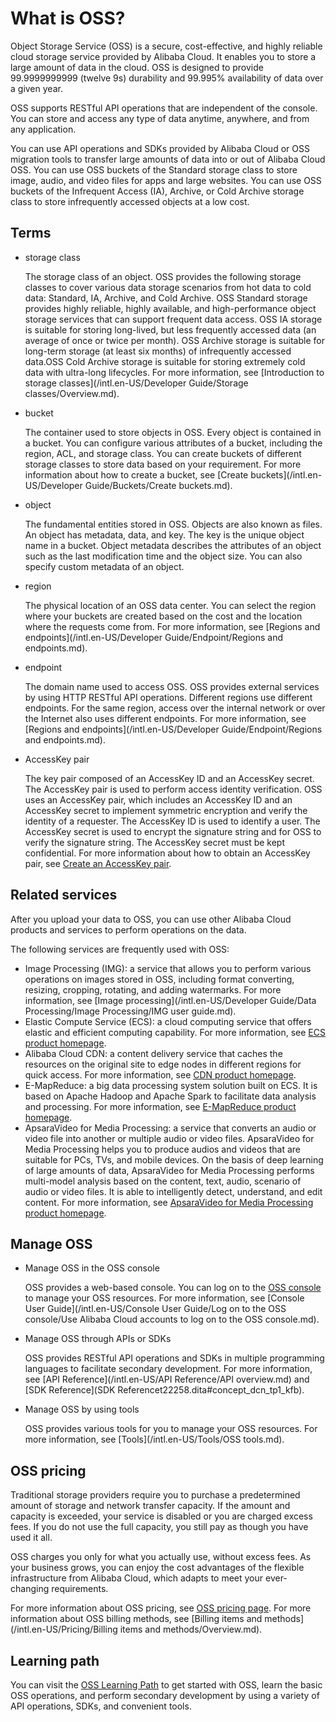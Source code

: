 # What is OSS?

Object Storage Service \(OSS\) is a secure, cost-effective, and highly reliable cloud storage service provided by Alibaba Cloud. It enables you to store a large amount of data in the cloud. OSS is designed to provide 99.9999999999 \(twelve 9s\) durability and 99.995% availability of data over a given year.

OSS supports RESTful API operations that are independent of the console. You can store and access any type of data anytime, anywhere, and from any application.

You can use API operations and SDKs provided by Alibaba Cloud or OSS migration tools to transfer large amounts of data into or out of Alibaba Cloud OSS. You can use OSS buckets of the Standard storage class to store image, audio, and video files for apps and large websites. You can use OSS buckets of the Infrequent Access \(IA\), Archive, or Cold Archive storage class to store infrequently accessed objects at a low cost.

## Terms

-   storage class

    The storage class of an object. OSS provides the following storage classes to cover various data storage scenarios from hot data to cold data: Standard, IA, Archive, and Cold Archive. OSS Standard storage provides highly reliable, highly available, and high-performance object storage services that can support frequent data access. OSS IA storage is suitable for storing long-lived, but less frequently accessed data \(an average of once or twice per month\). OSS Archive storage is suitable for long-term storage \(at least six months\) of infrequently accessed data.OSS Cold Archive storage is suitable for storing extremely cold data with ultra-long lifecycles. For more information, see [Introduction to storage classes](/intl.en-US/Developer Guide/Storage classes/Overview.md).

-   bucket

    The container used to store objects in OSS. Every object is contained in a bucket. You can configure various attributes of a bucket, including the region, ACL, and storage class. You can create buckets of different storage classes to store data based on your requirement. For more information about how to create a bucket, see [Create buckets](/intl.en-US/Developer Guide/Buckets/Create buckets.md).

-   object

    The fundamental entities stored in OSS. Objects are also known as files. An object has metadata, data, and key. The key is the unique object name in a bucket. Object metadata describes the attributes of an object such as the last modification time and the object size. You can also specify custom metadata of an object.

-   region

    The physical location of an OSS data center. You can select the region where your buckets are created based on the cost and the location where the requests come from. For more information, see [Regions and endpoints](/intl.en-US/Developer Guide/Endpoint/Regions and endpoints.md).

-   endpoint

    The domain name used to access OSS. OSS provides external services by using HTTP RESTful API operations. Different regions use different endpoints. For the same region, access over the internal network or over the Internet also uses different endpoints. For more information, see [Regions and endpoints](/intl.en-US/Developer Guide/Endpoint/Regions and endpoints.md).

-   AccessKey pair

    The key pair composed of an AccessKey ID and an AccessKey secret. The AccessKey pair is used to perform access identity verification. OSS uses an AccessKey pair, which includes an AccessKey ID and an AccessKey secret to implement symmetric encryption and verify the identity of a requester. The AccessKey ID is used to identify a user. The AccessKey secret is used to encrypt the signature string and for OSS to verify the signature string. The AccessKey secret must be kept confidential. For more information about how to obtain an AccessKey pair, see [Create an AccessKey pair]().


## Related services

After you upload your data to OSS, you can use other Alibaba Cloud products and services to perform operations on the data.

The following services are frequently used with OSS:

-   Image Processing \(IMG\): a service that allows you to perform various operations on images stored in OSS, including format converting, resizing, cropping, rotating, and adding watermarks. For more information, see [Image processing](/intl.en-US/Developer Guide/Data Processing/Image Processing/IMG user guide.md).
-   Elastic Compute Service \(ECS\): a cloud computing service that offers elastic and efficient computing capability. For more information, see [ECS product homepage](https://www.alibabacloud.com/product/ecs).
-   Alibaba Cloud CDN: a content delivery service that caches the resources on the original site to edge nodes in different regions for quick access. For more information, see [CDN product homepage](https://www.alibabacloud.com/product/cdn).
-   E-MapReduce: a big data processing system solution built on ECS. It is based on Apache Hadoop and Apache Spark to facilitate data analysis and processing. For more information, see [E-MapReduce product homepage](https://www.alibabacloud.com/product/e-mapreduce).
-   ApsaraVideo for Media Processing: a service that converts an audio or video file into another or multiple audio or video files. ApsaraVideo for Media Processing helps you to produce audios and videos that are suitable for PCs, TVs, and mobile devices. On the basis of deep learning of large amounts of data, ApsaraVideo for Media Processing performs multi-model analysis based on the content, text, audio, scenario of audio or video files. It is able to intelligently detect, understand, and edit content. For more information, see [ApsaraVideo for Media Processing product homepage](https://www.alibabacloud.com/product/mts).

## Manage OSS

-   Manage OSS in the OSS console

    OSS provides a web-based console. You can log on to the [OSS console](https://oss.console.aliyun.com/overview) to manage your OSS resources. For more information, see [Console User Guide](/intl.en-US/Console User Guide/Log on to the OSS console/Use Alibaba Cloud accounts to log on to the OSS console.md).

-   Manage OSS through APIs or SDKs

    OSS provides RESTful API operations and SDKs in multiple programming languages to facilitate secondary development. For more information, see [API Reference](/intl.en-US/API Reference/API overview.md) and [SDK Reference](SDK Referencet22258.dita#concept_dcn_tp1_kfb).

-   Manage OSS by using tools

    OSS provides various tools for you to manage your OSS resources. For more information, see [Tools](/intl.en-US/Tools/OSS tools.md).


## OSS pricing

Traditional storage providers require you to purchase a predetermined amount of storage and network transfer capacity. If the amount and capacity is exceeded, your service is disabled or you are charged excess fees. If you do not use the full capacity, you still pay as though you have used it all.

OSS charges you only for what you actually use, without excess fees. As your business grows, you can enjoy the cost advantages of the flexible infrastructure from Alibaba Cloud, which adapts to meet your ever-changing requirements.

For more information about OSS pricing, see [OSS pricing page](https://www.alibabacloud.com/product/oss#pricing). For more information about OSS billing methods, see [Billing items and methods](/intl.en-US/Pricing/Billing items and methods/Overview.md).

## Learning path

You can visit the [OSS Learning Path](https://www.alibabacloud.com/getting-started/learningpath/oss) to get started with OSS, learn the basic OSS operations, and perform secondary development by using a variety of API operations, SDKs, and convenient tools.


